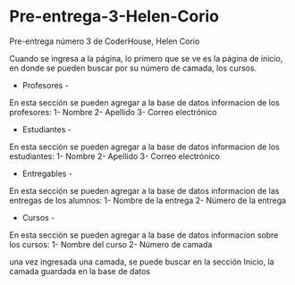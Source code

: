 # Pre-entrega-3-Helen-Corio
Pre-entrega número 3 de CoderHouse, Helen Corio

Cuando se ingresa a la página, lo primero que se ve es la página de inicio, en donde se pueden buscar por su número de camada, los cursos.

- Profesores -

En esta sección se pueden agregar a la base de datos informacion de los profesores:
1- Nombre
2- Apellido
3- Correo electrónico

- Estudiantes -

En esta sección se pueden agregar a la base de datos informacion de los estudiantes:
1- Nombre
2- Apellido
3- Correo electrónico

- Entregables -

 En esta sección se pueden agregar a la base de datos informacion de las entregas de los alumnos:
1- Nombre de la entrega
2- Número de la entrega

- Cursos -

En esta sección se pueden agregar a la base de datos informacion sobre los cursos:
1- Nombre del curso
2- Número de camada

una vez ingresada una camada, se puede buscar en la sección Inicio, la camada guardada en la base de datos


